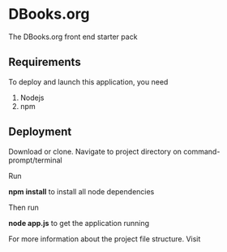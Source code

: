# DBooks.org
The DBooks.org front end starter pack

## Requirements
To deploy and launch this application, you need
1. Nodejs
2. npm

## Deployment
Download or clone.
Navigate to project directory on command-prompt/terminal 

Run

**npm install** to install all node dependencies

Then run 

**node app.js** to get the application running


For more information about the project file structure. Visit


